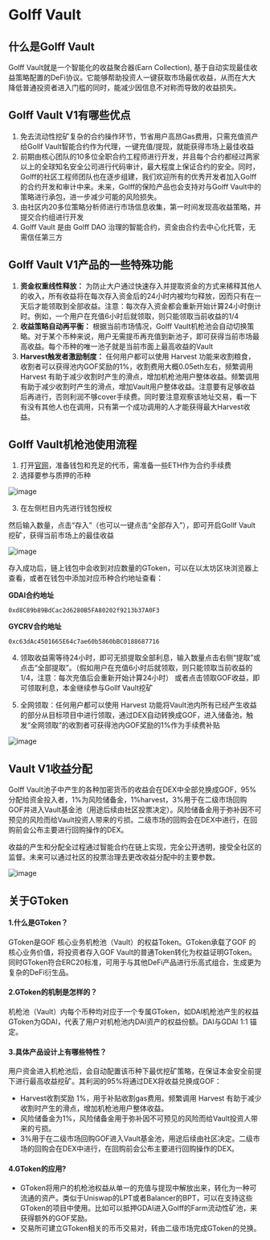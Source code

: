 # Golff Vault

## 什么是Golff Vault
Golff Vault就是一个智能化的收益聚合器(Earn Collection), 基于自动实现最佳收益策略配置的DeFi协议。它能够帮助投资人一键获取市场最优收益，从而在大大降低普通投资者进入门槛的同时，能减少因信息不对称而导致的收益损失。

## Golff Vault V1有哪些优点
1. 免去流动性挖矿复杂的合约操作环节，节省用户高昂Gas费用，只需充值资产给Gollf Vault智能合约作为代理，一键充值/提现，就能获得市场上最佳收益
2. 前期由核心团队的10多位全职合约工程师进行开发，并且每个合约都经过两家以上的全球知名安全公司进行代码审计，最大程度上保证合约的安全。同时，Golff的社区工程师团队也在逐步组建，我们欢迎所有的优秀开发者加入Golff的合约开发和审计中来。未来，Golff的保险产品也会支持对与Golff Vault中的策略进行承包，进一步减少可能的风险损失。
3. 由社区内20多位策略分析师进行市场信息收集，第一时间发现高收益策略，并提交合约组进行开发
4. Golff Vault 是由 Golff DAO 治理的智能合约，资金由合约去中心化托管，无需信任第三方

## Golff Vault V1产品的一些特殊功能
1. **资金权重线性释放：** 为防止大户通过快速存入并提取资金的方式来稀释其他人的收入，所有收益将在每次存入资金后的24小时内被均匀释放，因而只有在一天后才能领取到全部收益。注意：每次存入资金都会重新开始计算24小时倒计时。例如，一个用户在充值6小时后就领取，则只能领取当前收益的1/4
2. **收益策略自动再平衡：** 根据当前市场情况，Golff Vault机枪池会自动切换策略。对于某个币种来说，用户无需提币再充值到新池子，即可获得当前市场最高收益。每个币种的唯一池子就是当前市面上最高收益的Vault 
3. **Harvest触发者激励制度：** 任何用户都可以使用 Harvest 功能来收割粮食，收割者可以获得池内GOF奖励的1%，收割费用大概0.05eth左右，频繁调用 Harvest 有助于减少收割时产生的滑点，增加机枪池用户整体收益。频繁调用有助于减少收割时产生的滑点，增加Vault用户整体收益。注意要有足够收益后再进行，否则利润不够cover手续费。同时要注意观察该地址交易，看一下有没有其他人也在调用，只有第一个成功调用的人才能获得最大Harvest收益。

## Golff Vault机枪池使用流程
1. 打开[官网](https://app.golff.finance/vault)，准备钱包和充足的代币，需准备一些ETH作为合约手续费
2. 选择要参与质押的币种

![image](images/VaultV1/2.png)

3. 在左侧栏目内先进行钱包授权

然后输入数量，点击“存入”（也可以一键点击“全部存入”），即可开启Gollf Vault挖矿，获得当前市场上的最佳收益

![image](images/VaultV1/3.png)

存入成功后，链上钱包中会收到对应数量的GToken，可以在以太坊区块浏览器上查看，或者在钱包中添加对应币种合约地址查看：

**GDAI合约地址**
```
0xd8C89b89BdCac2d6280B5FA80202f9213b37A0F3
```
**GYCRV合约地址**
```
0xc63dAc4501665E64c7ae60b5860bBC0188687716
```

4. 领取收益需等待24小时，即可无损提取全部利息，输入数量点击右侧“提取”或点击“全部提取”。（假如用户在充值6小时后就领取，则只能领取当前收益的1/4，注意：每次充值后会重新开始计算24小时）
或者点击领取GOF收益，即可领取利息，本金继续参与Gollf Vault挖矿

5. 全网领取：任何用户都可以使用 Harvest 功能将Vault池内所有已经产生收益的部分从目标项目中进行领取，通过DEX自动转换成GOF，进入储备池，触发“全网领取”的收割者可获得池内GOF奖励的1%作为手续费补贴

![image](images/VaultV1/4.png)


## Vault V1收益分配
Golff Vault池子中产生的各种加密货币的收益会在DEX中全部兑换成GOF，95%分配给资金投入者，1%为风险储备金，1%harvest，3%用于在二级市场回购GOF并进入Vault基金池（用途后续由社区投票决定）。风险储备金用于弥补因不可预见的风险而给Vault投资人带来的亏损。二级市场的回购会在DEX中进行，在回购前会公布主要进行回购操作的DEX。

收益的产生和分配全过程通过智能合约在链上实现，完全公开透明，接受全社区的监督。未来可以通过社区的投票治理去更改收益分配中的主要参数。

![image](images/VaultV1/5.png)

## 关于GToken

#### 1.什么是GToken？

GToken是GOF 核心业务机枪池（Vault）的权益Token。GToken承载了GOF 的核心业务价值，将投资者存入GOF Vault的普通Token转化为权益证明GToken。同时GToken符合ERC20标准，可用于与其他DeFi产品进行乐高式组合，生成更为复杂的DeFi衍生品。

#### 2.GToken的机制是怎样的？

机枪池（Vault）内每个币种均对应于一个专属GToken，如DAI机枪池产生的权益GToken为GDAI，代表了用户对机枪池内DAI资产的权益份额。DAI与GDAI 1:1 锚定。

#### 3.具体产品设计上有哪些特性？

用户资金进入机枪池后，会自动配置该币种下最优挖矿策略，在保证本金安全前提下进行最高收益挖矿。其利润的95%将通过DEX将收益兑换成GOF：
- Harvest收割奖励 1%，用于补贴收割gas费用。频繁调用 Harvest 有助于减少收割时产生的滑点，增加机枪池用户整体收益。
- 风险储备金为1%，风险储备金用于弥补因不可预见的风险而给Vault投资人带来的亏损。
- 3%用于在二级市场回购GOF进入Vault基金池，用途后续由社区决定。二级市场的回购会在DEX中进行，在回购前会公布主要进行回购操作的DEX。

#### 4.GToken的应用?

- GToken将用户的机枪池权益从单一的充值与提现中解放出来，转化为一种可流通的资产。类似于Uniswap的LPT或者Balancer的BPT，可以在支持这些GToken的项目中使用。比如可以抵押GDAI进入Golff的Farm流动性矿池，来获得额外的GOF奖励。
- 交易所可建立GToken相关的币币交易对，转由二级市场完成GToken的兑换。